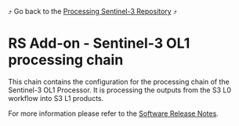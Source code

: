 :arrow_heading_up: Go back to the [Processing Sentinel-3 Repository](../README.md) :arrow_heading_up:

# RS Add-on - Sentinel-3 OL1 processing chain

This chain contains the configuration for the processing chain of the Sentinel-3 OL1 Processor. It is processing the outputs from the S3 L0 workflow into S3 L1 products.

For more information please refer to the [Software Release Notes](./doc/ReleaseNote.md).
